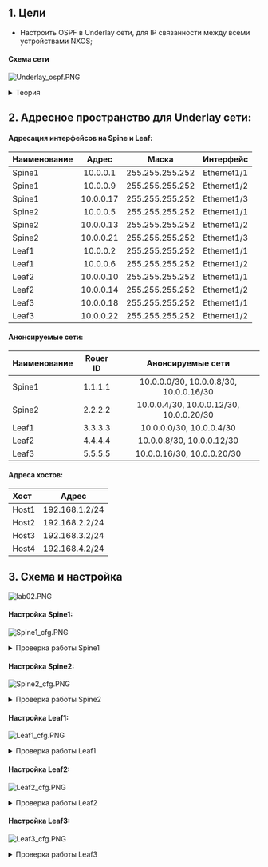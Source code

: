## 1. Цели
* Настроить OSPF в Underlay сети, для IP связанности между всеми устройствами NXOS;

#### Схема сети

![Underlay_ospf.PNG](Underlay_ospf.PNG)

<details> 

<summary> Теория </summary>

```

Описание протокола OSPF:
• Link-state
• RFC 2328 (основной), OSPF Version 2 /RFC 5340, OSPF for IPv6
• Protocol 89
• IPv4 224.0.0.5 - all spf routers / 224.0.0.6 – all DR/BDR routers
• IPv6 FF02::5 - neighbor discovery /all spf routers
• Метрика основна на Interface bandwidth
• Использует алгоритм Дейкстры для построения кратчайшего пути

OSPF Adjacency:
• RID должны быть разными у двух устройств
• У соседей должны совпадать сеть и маска сети
• MTU
• Area ID для сегмента
• Hello and Dead timers в сегменте
• Authentication параметры для сегмента
• Stub area flag — должен быть одинаковый

OSPF  в CLOS (задачи в Underlay):
- Доставка маршрутной информации
- Быстрая сходимость (+ BFD)
- Масштабируемость (до 300 роутеров в backbone)
- Поддержка большого количества префиксов
- Мультипротокольное использование (IPv4&IPv6)
- Распределение балансировки (ECMP)
- Удобство автоматизации
добавлять пока не кончатся порты на спайнах. Добавлением спайна можно расширить аплинки лифов.

Рекомендации:
• Использовать point-to-point на интерфейсах
• Указывать RID в явном виде
• Passive-interface default
• Один номер area для каждого pod
• Использовать ip ospf area вместо network (Cisco Nexus specific)
• Использовать BFD
• Избегать использования redistribute
• Применять минимально необходимую конфигурацию OSPF
• Настраивать OSPF adjacency в GRT (не делать underlay внутри vrf)
• Настройка аутентификации

```

</details>

## 2. Адресное пространство для Underlay сети:

#### Адресация интерфейсов на Spine и Leaf:

| Наименование |   Адрес   |      Маска      |    Интерфейс    |
| :----------- |:---------:|  :------------: |  :------------: |
| Spine1       | 10.0.0.1  | 255.255.255.252 |    Ethernet1/1  |
| Spine1       | 10.0.0.9  | 255.255.255.252 |    Ethernet1/2  | 
| Spine1       | 10.0.0.17 | 255.255.255.252 |    Ethernet1/3  | 
| Spine2       | 10.0.0.5  | 255.255.255.252 |    Ethernet1/1  |
| Spine2       | 10.0.0.13 | 255.255.255.252 |    Ethernet1/2  | 
| Spine2       | 10.0.0.21 | 255.255.255.252 |    Ethernet1/3  | 
| Leaf1        | 10.0.0.2  | 255.255.255.252 |    Ethernet1/1  |
| Leaf1        | 10.0.0.6  | 255.255.255.252 |    Ethernet1/2  | 
| Leaf2        | 10.0.0.10 | 255.255.255.252 |    Ethernet1/1  |
| Leaf2        | 10.0.0.14 | 255.255.255.252 |    Ethernet1/2  | 
| Leaf3        | 10.0.0.18 | 255.255.255.252 |    Ethernet1/1  |
| Leaf3        | 10.0.0.22 | 255.255.255.252 |    Ethernet1/2  | 

#### Анонсируемые сети:

| Наименование | Rouer ID |              Анонсируемые сети          |
| :----------- |:--------:| :--------------------------------------:|
| Spine1       |  1.1.1.1 | 10.0.0.0/30, 10.0.0.8/30, 10.0.0.16/30  |
| Spine2       |  2.2.2.2 | 10.0.0.4/30, 10.0.0.12/30, 10.0.0.20/30 |
| Leaf1        |  3.3.3.3 | 10.0.0.0/30, 10.0.0.4/30                |
| Leaf2        |  4.4.4.4 | 10.0.0.8/30, 10.0.0.12/30               |
| Leaf3        |  5.5.5.5 | 10.0.0.16/30, 10.0.0.20/30              |

#### Адреса хостов:

|  Хост |     Адрес      |
| :---- |:--------------:|
| Host1 | 192.168.1.2/24 |
| Host2 | 192.168.2.2/24 |
| Host3 | 192.168.3.2/24 |
| Host4 | 192.168.4.2/24 |

## 3. Схема и настройка

![lab02.PNG](lab02.PNG)

#### Настройка Spine1:

![Spine1_cfg.PNG](Spine1_cfg.PNG)

<details> 

<summary> Проверка работы Spine1 </summary>

```

Spine1# sh ip ospf neighbors 
 OSPF Process ID Underlay VRF default
 Total number of neighbors: 3
 Neighbor ID     Pri State            Up Time  Address         Interface
 3.3.3.3           1 FULL/ -          01:19:55 10.0.0.2        Eth1/1 
 4.4.4.4           1 FULL/ -          01:21:15 10.0.0.10       Eth1/2 
 5.5.5.5           1 FULL/ -          01:20:15 10.0.0.18       Eth1/3 
Spine1# 
Spine1# sh ip ospf interface br
 OSPF Process ID Underlay VRF default
 Total number of interface: 3
 Interface               ID     Area            Cost   State    Neighbors Status
 Eth1/1                  1      0.0.0.0         40     P2P      1         up  
 Eth1/2                  2      0.0.0.0         40     P2P      1         up  
 Eth1/3                  3      0.0.0.0         40     P2P      1         up  

Spine1#
Spine1# sh ip route 
IP Route Table for VRF "default"
'*' denotes best ucast next-hop
'**' denotes best mcast next-hop
'[x/y]' denotes [preference/metric]
'%<string>' in via output denotes VRF <string>

10.0.0.0/30, ubest/mbest: 1/0, attached
    *via 10.0.0.1, Eth1/1, [0/0], 05:18:50, direct
10.0.0.1/32, ubest/mbest: 1/0, attached
    *via 10.0.0.1, Eth1/1, [0/0], 05:18:50, local
10.0.0.4/30, ubest/mbest: 1/0
    *via 10.0.0.2, Eth1/1, [110/80], 01:20:14, ospf-Underlay, intra
10.0.0.8/30, ubest/mbest: 1/0, attached
    *via 10.0.0.9, Eth1/2, [0/0], 05:17:37, direct
10.0.0.9/32, ubest/mbest: 1/0, attached
    *via 10.0.0.9, Eth1/2, [0/0], 05:17:37, local
10.0.0.12/30, ubest/mbest: 1/0
    *via 10.0.0.10, Eth1/2, [110/80], 01:21:29, ospf-Underlay, intra
10.0.0.16/30, ubest/mbest: 1/0, attached
    *via 10.0.0.17, Eth1/3, [0/0], 05:16:53, direct
10.0.0.17/32, ubest/mbest: 1/0, attached
    *via 10.0.0.17, Eth1/3, [0/0], 05:16:53, local
10.0.0.20/30, ubest/mbest: 1/0
    *via 10.0.0.18, Eth1/3, [110/80], 01:20:30, ospf-Underlay, intra

Spine1# 
Spine1# sh ip ospf database 
        OSPF Router with ID (1.1.1.1) (Process ID Underlay VRF default)

                Router Link States (Area 0.0.0.0)

Link ID         ADV Router      Age        Seq#       Checksum Link Count
1.1.1.1         1.1.1.1         1200       0x80000013 0xd88e   6   
2.2.2.2         2.2.2.2         1211       0x80000018 0xee53   6   
3.3.3.3         3.3.3.3         1196       0x80000010 0xc361   4   
4.4.4.4         4.4.4.4         1274       0x80000010 0x3bc1   4   
5.5.5.5         5.5.5.5         1214       0x8000000e 0xb620   4   

Spine1#

```

</details>

#### Настройка Spine2:

![Spine2_cfg.PNG](Spine2_cfg.PNG)

<details> 

<summary> Проверка работы Spine2 </summary>

```

Spine2# sh ip ospf neighbors 
 OSPF Process ID Underlay VRF default
 Total number of neighbors: 3
 Neighbor ID     Pri State            Up Time  Address         Interface
 3.3.3.3           1 FULL/ -          01:26:49 10.0.0.6        Eth1/1 
 4.4.4.4           1 FULL/ -          01:28:04 10.0.0.14       Eth1/2 
 5.5.5.5           1 FULL/ -          01:26:58 10.0.0.22       Eth1/3 
Spine2#
Spine2# sh ip ospf interface brief 
 OSPF Process ID Underlay VRF default
 Total number of interface: 3
 Interface               ID     Area            Cost   State    Neighbors Status
 Eth1/1                  3      0.0.0.0         40     P2P      1         up  
 Eth1/2                  2      0.0.0.0         40     P2P      1         up  
 Eth1/3                  1      0.0.0.0         40     P2P      1         up  

Spine2# 
Spine2# sh ip route 
IP Route Table for VRF "default"
'*' denotes best ucast next-hop
'**' denotes best mcast next-hop
'[x/y]' denotes [preference/metric]
'%<string>' in via output denotes VRF <string>

10.0.0.0/30, ubest/mbest: 1/0
    *via 10.0.0.6, Eth1/1, [110/80], 01:27:11, ospf-Underlay, intra
10.0.0.4/30, ubest/mbest: 1/0, attached
    *via 10.0.0.5, Eth1/1, [0/0], 04:39:04, direct
10.0.0.5/32, ubest/mbest: 1/0, attached
    *via 10.0.0.5, Eth1/1, [0/0], 04:39:04, local
10.0.0.8/30, ubest/mbest: 1/0
    *via 10.0.0.14, Eth1/2, [110/80], 01:28:26, ospf-Underlay, intra
10.0.0.12/30, ubest/mbest: 1/0, attached
    *via 10.0.0.13, Eth1/2, [0/0], 04:39:03, direct
10.0.0.13/32, ubest/mbest: 1/0, attached
    *via 10.0.0.13, Eth1/2, [0/0], 04:39:03, local
10.0.0.16/30, ubest/mbest: 1/0
    *via 10.0.0.22, Eth1/3, [110/80], 01:27:25, ospf-Underlay, intra
10.0.0.20/30, ubest/mbest: 1/0, attached
    *via 10.0.0.21, Eth1/3, [0/0], 04:39:03, direct
10.0.0.21/32, ubest/mbest: 1/0, attached
    *via 10.0.0.21, Eth1/3, [0/0], 04:39:03, local

Spine2#
Spine2# sh ip ospf database 
        OSPF Router with ID (2.2.2.2) (Process ID Underlay VRF default)

                Router Link States (Area 0.0.0.0)

Link ID         ADV Router      Age        Seq#       Checksum Link Count
1.1.1.1         1.1.1.1         1607       0x80000013 0xd88e   6   
2.2.2.2         2.2.2.2         1613       0x80000018 0xee53   6   
3.3.3.3         3.3.3.3         1601       0x80000010 0xc361   4   
4.4.4.4         4.4.4.4         1678       0x80000010 0x3bc1   4   
5.5.5.5         5.5.5.5         1618       0x8000000e 0xb620   4   

Spine2#

```

</details>

#### Настройка Leaf1:

![Leaf1_cfg.PNG](Leaf1_cfg.PNG)

<details> 

<summary> Проверка работы Leaf1 </summary>

```

Leaf1# sh ip ospf neighbors 
 OSPF Process ID Underlay VRF default
 Total number of neighbors: 2
 Neighbor ID     Pri State            Up Time  Address         Interface
 1.1.1.1           1 FULL/ -          01:50:01 10.0.0.1        Eth1/1 
 2.2.2.2           1 FULL/ -          01:50:04 10.0.0.5        Eth1/2 
Leaf1# 
Leaf1# sh ip route 
IP Route Table for VRF "default"
'*' denotes best ucast next-hop
'**' denotes best mcast next-hop
'[x/y]' denotes [preference/metric]
'%<string>' in via output denotes VRF <string>

10.0.0.0/30, ubest/mbest: 1/0, attached
    *via 10.0.0.2, Eth1/1, [0/0], 01:50:24, direct
10.0.0.2/32, ubest/mbest: 1/0, attached
    *via 10.0.0.2, Eth1/1, [0/0], 01:50:24, local
10.0.0.4/30, ubest/mbest: 1/0, attached
    *via 10.0.0.6, Eth1/2, [0/0], 01:50:24, direct
10.0.0.6/32, ubest/mbest: 1/0, attached
    *via 10.0.0.6, Eth1/2, [0/0], 01:50:24, local
10.0.0.8/30, ubest/mbest: 1/0
    *via 10.0.0.1, Eth1/1, [110/80], 01:50:12, ospf-Underlay, intra
10.0.0.12/30, ubest/mbest: 1/0
    *via 10.0.0.5, Eth1/2, [110/80], 01:50:12, ospf-Underlay, intra
10.0.0.16/30, ubest/mbest: 1/0
    *via 10.0.0.1, Eth1/1, [110/80], 01:50:12, ospf-Underlay, intra
10.0.0.20/30, ubest/mbest: 1/0
    *via 10.0.0.5, Eth1/2, [110/80], 01:50:12, ospf-Underlay, intra

Leaf1# 
Leaf1# sh ip ospf int brief 
 OSPF Process ID Underlay VRF default
 Total number of interface: 2
 Interface               ID     Area            Cost   State    Neighbors Status
 Eth1/1                  2      0.0.0.0         40     P2P      1         up  
 Eth1/2                  1      0.0.0.0         40     P2P      1         up  

Leaf1# 
Leaf1# sh ip ospf database 
        OSPF Router with ID (3.3.3.3) (Process ID Underlay VRF default)

                Router Link States (Area 0.0.0.0)

Link ID         ADV Router      Age        Seq#       Checksum Link Count
1.1.1.1         1.1.1.1         1185       0x80000014 0xd68f   6   
2.2.2.2         2.2.2.2         1194       0x80000019 0xec54   6   
3.3.3.3         3.3.3.3         1180       0x80000011 0xc162   4   
4.4.4.4         4.4.4.4         1259       0x80000011 0x39c2   4   
5.5.5.5         5.5.5.5         1199       0x8000000f 0xb421   4   

Leaf1#

```

</details>

#### Настройка Leaf2:

![Leaf2_cfg.PNG](Leaf2_cfg.PNG)

<details> 

<summary> Проверка работы Leaf2 </summary>

```

Leaf2# sh ip ospf neighbors 
 OSPF Process ID Underlay VRF default
 Total number of neighbors: 2
 Neighbor ID     Pri State            Up Time  Address         Interface
 1.1.1.1           1 FULL/ -          02:06:23 10.0.0.9        Eth1/1 
 2.2.2.2           1 FULL/ -          02:06:22 10.0.0.13       Eth1/2 
Leaf2# 
Leaf2# sh ip route 
IP Route Table for VRF "default"
'*' denotes best ucast next-hop
'**' denotes best mcast next-hop
'[x/y]' denotes [preference/metric]
'%<string>' in via output denotes VRF <string>

10.0.0.0/30, ubest/mbest: 1/0
    *via 10.0.0.9, Eth1/1, [110/80], 02:06:38, ospf-Underlay, intra
10.0.0.4/30, ubest/mbest: 1/0
    *via 10.0.0.13, Eth1/2, [110/80], 02:06:38, ospf-Underlay, intra
10.0.0.8/30, ubest/mbest: 1/0, attached
    *via 10.0.0.10, Eth1/1, [0/0], 02:06:56, direct
10.0.0.10/32, ubest/mbest: 1/0, attached
    *via 10.0.0.10, Eth1/1, [0/0], 02:06:56, local
10.0.0.12/30, ubest/mbest: 1/0, attached
    *via 10.0.0.14, Eth1/2, [0/0], 02:06:56, direct
10.0.0.14/32, ubest/mbest: 1/0, attached
    *via 10.0.0.14, Eth1/2, [0/0], 02:06:56, local
10.0.0.16/30, ubest/mbest: 1/0
    *via 10.0.0.9, Eth1/1, [110/80], 02:06:38, ospf-Underlay, intra
10.0.0.20/30, ubest/mbest: 1/0
    *via 10.0.0.13, Eth1/2, [110/80], 02:06:38, ospf-Underlay, intra

Leaf2#
Leaf2# sh ip ospf database 
        OSPF Router with ID (4.4.4.4) (Process ID Underlay VRF default)

                Router Link States (Area 0.0.0.0)

Link ID         ADV Router      Age        Seq#       Checksum Link Count
1.1.1.1         1.1.1.1         267        0x80000015 0xd490   6   
2.2.2.2         2.2.2.2         275        0x8000001a 0xea55   6   
3.3.3.3         3.3.3.3         263        0x80000012 0xbf63   4   
4.4.4.4         4.4.4.4         338        0x80000012 0x37c3   4   
5.5.5.5         5.5.5.5         280        0x80000010 0xb222   4   

Leaf2# 

```

</details>

#### Настройка Leaf3:

![Leaf3_cfg.PNG](Leaf3_cfg.PNG)

<details> 

<summary> Проверка работы Leaf3 </summary>

```

Leaf3# sh ip ospf neighbors 
 OSPF Process ID Underlay VRF default
 Total number of neighbors: 2
 Neighbor ID     Pri State            Up Time  Address         Interface
 1.1.1.1           1 FULL/ -          02:10:52 10.0.0.17       Eth1/1 
 2.2.2.2           1 FULL/ -          02:10:45 10.0.0.21       Eth1/2 
Leaf3# 
Leaf3# sh ip route 
IP Route Table for VRF "default"
'*' denotes best ucast next-hop
'**' denotes best mcast next-hop
'[x/y]' denotes [preference/metric]
'%<string>' in via output denotes VRF <string>

10.0.0.0/30, ubest/mbest: 1/0
    *via 10.0.0.17, Eth1/1, [110/80], 02:10:59, ospf-Underlay, intra
10.0.0.4/30, ubest/mbest: 1/0
    *via 10.0.0.21, Eth1/2, [110/80], 02:10:57, ospf-Underlay, intra
10.0.0.8/30, ubest/mbest: 1/0
    *via 10.0.0.17, Eth1/1, [110/80], 02:10:59, ospf-Underlay, intra
10.0.0.12/30, ubest/mbest: 1/0
    *via 10.0.0.21, Eth1/2, [110/80], 02:10:57, ospf-Underlay, intra
10.0.0.16/30, ubest/mbest: 1/0, attached
    *via 10.0.0.18, Eth1/1, [0/0], 02:11:15, direct
10.0.0.18/32, ubest/mbest: 1/0, attached
    *via 10.0.0.18, Eth1/1, [0/0], 02:11:15, local
10.0.0.20/30, ubest/mbest: 1/0, attached
    *via 10.0.0.22, Eth1/2, [0/0], 02:11:15, direct
10.0.0.22/32, ubest/mbest: 1/0, attached
    *via 10.0.0.22, Eth1/2, [0/0], 02:11:15, local

Leaf3# 
Leaf3# sh ip ospf interface brief 
 OSPF Process ID Underlay VRF default
 Total number of interface: 2
 Interface               ID     Area            Cost   State    Neighbors Status
 Eth1/1                  2      0.0.0.0         40     P2P      1         up  
 Eth1/2                  1      0.0.0.0         40     P2P      1         up  

Leaf3# 
Leaf3# sh ip ospf database 
        OSPF Router with ID (5.5.5.5) (Process ID Underlay VRF default)

                Router Link States (Area 0.0.0.0)

Link ID         ADV Router      Age        Seq#       Checksum Link Count
1.1.1.1         1.1.1.1         610        0x80000015 0xd490   6   
2.2.2.2         2.2.2.2         619        0x8000001a 0xea55   6   
3.3.3.3         3.3.3.3         607        0x80000012 0xbf63   4   
4.4.4.4         4.4.4.4         684        0x80000012 0x37c3   4   
5.5.5.5         5.5.5.5         622        0x80000010 0xb222   4   

Leaf3# 

```

</details>


